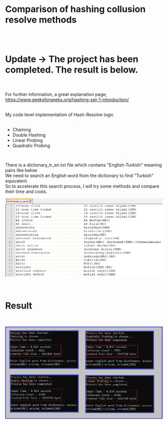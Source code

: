 # Comparison of hashing collusion resolve methods
<br><br>
# Update -> The project has been completed. The result is below.
<br><br>
For further information, a great explanation page;<br>
https://www.geeksforgeeks.org/hashing-set-1-introduction/
<br><br>

My code level implementation of Hash-Resolve logic<br><br>
- Chaining<br>
- Double Hashing<br>
- Linear Probing<br>
- Quadratic Probing<br>
<br>

  There is a dictionary_tr_en.txt file which contains "English-Turkish" meaning pairs like below<br>
We need to search an English word from the dictionary to find "Turkish" equivalent.<br>
So to accelerate this search process, I will try some methods and compare their time and costs.<br>

![alt text](https://raw.githubusercontent.com/gungorahmet/hashing-collusion-methods-comparison/master/documents/readme_dictionary.png)
<br>
<br>
<br>
# Result
<br>

![alt text](https://raw.githubusercontent.com/gungorahmet/hashing-collusion-methods-comparison/master/documents/hashing_all_resolvers.png)
